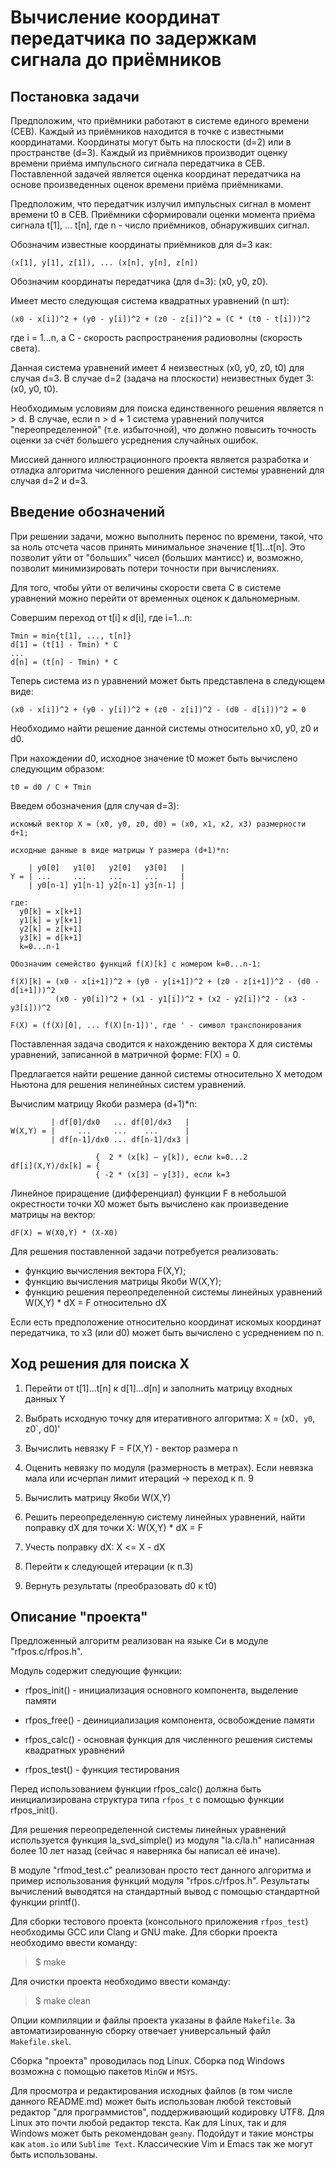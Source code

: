 ﻿Вычисление координат передатчика по задержкам сигнала до приёмников
===================================================================

## Постановка задачи

Предположим, что приёмники работают в системе единого времени (СЕВ).
Каждый из приёмников находится в точке с известными координатами.
Координаты могут быть на плоскости (d=2) или в пространстве (d=3).
Каждый из приёмников производит оценку времени приёма импульсного
сигнала передатчика в СЕВ.
Поставленной задачей является оценка координат передатчика на
основе произведенных оценок времени приёма приёмниками.

Предположим, что передатчик излучил импульсных сигнал в момент
времени t0 в СЕВ. Приёмники сформировали оценки момента приёма
сигнала t[1], ... t[n], где n - число приёмников, обнаруживших сигнал.

Обозначим известные координаты приёмников для d=3 как:
```
(x[1], y[1], z[1]), ... (x[n], y[n], z[n])
```

Обозначим координаты передатчика (для d=3): (x0, y0, z0).

Имеет место следующая система квадратных уравнений (n шт):
```
(x0 - x[i])^2 + (y0 - y[i])^2 + (z0 - z[i])^2 = (C * (t0 - t[i]))^2
```
где i = 1...n, а C - скорость распространения радиоволны (скорость света).

Данная система уравнений имеет 4 неизвестных (x0, y0, z0, t0) для случая d=3.
В случае d=2 (задача на плоскости) неизвестных будет 3: (x0, y0, t0).

Необходимым условиям для поиска единственного решения является n > d.
В случае, если n > d + 1 система уравнений получится "переопределенной"
(т.е. избыточной), что должно повысить точность оценки за счёт большего
усреднения случайных ошибок.

Миссией данного иллюстрационного проекта является разработка и отладка
алгоритма численного решения данной системы уравнений для случая d=2 и d=3.

## Введение обозначений

При решении задачи, можно выполнить перенос по времени, такой, что
за ноль отсчета часов принять минимальное  значение t[1]...t[n].
Это позволит уйти от "больших" чисел (больших мантисс) и, возможно,
позволит минимизировать потери точности при вычислениях.

Для того, чтобы уйти от величины скорости света C в системе уравнений можно
перейти от временных оценок к дальномерным.

Совершим переход от t[i] к d[i], где i=1...n:
```
Tmin = min{t[1], ..., t[n]}
d[1] = (t[1] - Tmin) * C
...
d[n] = (t[n] - Tmin) * C
```

Теперь система из n уравнений может быть представлена в следующем виде:
```
(x0 - x[i])^2 + (y0 - y[i])^2 + (z0 - z[i])^2 - (d0 - d[i]))^2 = 0
```
Необходимо найти решение данной системы относительно x0, y0, z0 и d0.

При нахождении d0, исходное значение t0 может быть вычислено следующим образом:
```
t0 = d0 / C + Tmin
```

Введем обозначения (для случая d=3):
```
искомый вектор X = (x0, y0, z0, d0) = (x0, x1, x2, x3) размерности d+1;

исходные данные в виде матрицы Y размера (d+1)*n:

    | y0[0]   y1[0]   y2[0]   y3[0]   |
Y = | ...     ...     ...     ...     |
    | y0[n-1] y1[n-1] y2[n-1] y3[n-1] |

где:
  y0[k] = x[k+1]
  y1[k] = y[k+1]
  y2[k] = z[k+1]
  y3[k] = d[k+1]
  k=0...n-1
  
Обозначим семейство функций f(X)[k] с номером k=0...n-1:

f(X)[k] = (x0 - x[i+1])^2 + (y0 - y[i+1])^2 + (z0 - z[i+1])^2 - (d0 - d[i+1]))^2
          (x0 - y0[i])^2 + (x1 - y1[i])^2 + (x2 - y2[i])^2 - (x3 - y3[i]))^2

F(X) = (f(X)[0], ... f(X)[n-1])', где ' - символ транспонирования
```
Поставленная задача сводится к нахождению вектора X для системы уравнений,
записанной в матричной форме: F(X) = 0.

Предлагается найти решение данной системы относительно X
методом Ньютона для решения нелинейных систем уравнений.

Вычислим матрицу Якоби размера (d+1)*n:
```
         | df[0]/dx0   ... df[0]/dx3   |
W(X,Y) = |     ...     ...    ...      |
         | df[n-1]/dx0 ... df[n-1]/dx3 |

                   {  2 * (x[k] — y[k]), если k=0...2
df[i](X,Y)/dx[k] = {
                   { -2 * (x[3] — y[3]), если k=3

```
Линейное приращение (дифференциал) функции F в небольшой окрестности точки
X0 может быть вычислено как произведение матрицы на вектор:
```
dF(X) = W(X0,Y) * (X-X0)
```

Для решения поставленной задачи потребуется реализовать:
 * функцию вычисления вектора F(X,Y);
 * функцию вычисления матрицы Якоби W(X,Y);
 * функцию решения переопределенной системы линейных уравнений
   W(X,Y) * dX = F относительно dX

Если есть предположение относительно координат искомых координат передатчика,
то x3 (или d0) может быть вычислено c усреднением по n.

## Ход решения для поиска X

1. Перейти от t[1]...t[n] к d[1]...d[n] и заполнить матрицу входных данных Y

2. Выбрать исходную точку для итеративного алгоритма: X = (x0`, y0`, z0`, d0)'

3. Вычислить невязку F = F(X,Y) - вектор размера n

4. Оценить невязку по модуля (размерность в метрах).
   Если невязка мала или исчерпан лимит итераций -> переход к п. 9

5. Вычислить матрицу Якоби W(X,Y)

6. Решить переопределенную систему линейных уравнений,
   найти поправку dX для точки X:  W(X,Y) * dX = F

7. Учесть поправку dX: X <= X - dX

8. Перейти к следующей итерации (к п.3)

9. Вернуть результаты (преобразовать d0 к t0)

## Описание "проекта"

Предложенный алгоритм реализован на языке Си в модуле "rfpos.c/rfpos.h".

Модуль содержит следующие функции:

 * rfpos_init() - инициализация основного компонента, выделение памяти

 * rfpos_free() - деинициализация компонента, освобождение памяти
 
 * rfpos_calc() - основная функция для численного решения системы квадратных уравнений

 * rfpos_test() - функция тестирования

Перед использованием функции rfpos_calc() должна быть инициализирована структура
типа `rfpos_t` с помощью функции rfpos_init().

Для решения переопределенной системы линейных уравнений используется функция
la_svd_simple() из модуля "la.c/la.h" написанная более 10 лет назад
(сейчас я наверняка бы написал её иначе).

В модуле "rfmod_test.c" реализован просто тест данного алгоритма и
пример использования функций модуля "rfpos.c/rfpos.h".
Результаты вычислений выводятся на стандартный вывод с помощью стандартной
функции printf().

Для сборки тестового проекта (консольного приложения `rfpos_test`)
необходимы GCC или Clang и GNU make.
Для сборки проекта необходимо ввести команду:
> $ make

Для очистки проекта необходимо ввести команду:
> $ make clean

Опции компиляции и файлы проекта указаны в файле `Makefile`.
За автоматизированную сборку отвечает универсальный файл `Makefile.skel`.

Сборка "проекта" проводилась под Linux.
Сборка под Windows возможна с помощью пакетов `MinGW` и `MSYS`.

Для просмотра и редактирования исходных файлов (в том числе данного README.md)
может быть использован любой текстовый редактор "для программистов",
поддерживающий кодировку UTF8. Для Linux это почти любой редактор текста.
Как для Linux, так и для Windows может быть рекомендован `geany`.
Подойдут и такие монстры как `atom.io` или `Sublime Text`.
Классические Vim и Emacs так же могут быть использованы.


